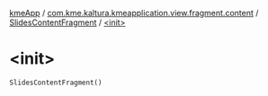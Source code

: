 [kmeApp](../../index.md) / [com.kme.kaltura.kmeapplication.view.fragment.content](../index.md) / [SlidesContentFragment](index.md) / [&lt;init&gt;](./-init-.md)

# &lt;init&gt;

`SlidesContentFragment()`